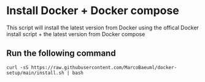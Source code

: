 # Install Docker + Docker compose

This script will install the latest version from Docker using the offical Docker install script + the latest version from Docker compose


## Run the following command
``` curl -sS https://raw.githubusercontent.com/MarcoBaeuml/docker-setup/main/install.sh | bash ```
